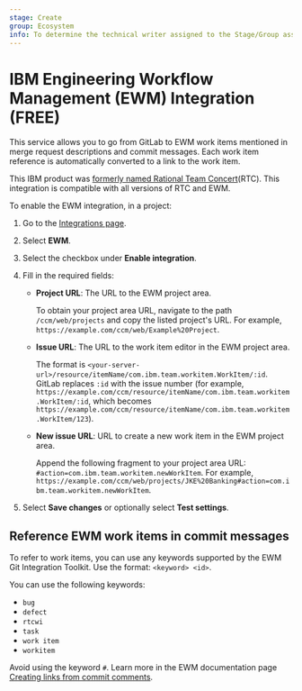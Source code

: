 ```yaml
---
stage: Create
group: Ecosystem
info: To determine the technical writer assigned to the Stage/Group associated with this page, see https://about.gitlab.com/handbook/engineering/ux/technical-writing/#assignments
---
```


# IBM Engineering Workflow Management (EWM) Integration **(FREE)**

This service allows you to go from GitLab to EWM work items mentioned in merge request
descriptions and commit messages.
Each work item reference is automatically converted to a link to the work item.

This IBM product was [formerly named Rational Team Concert](https://jazz.net/blog/index.php/2019/04/23/renaming-the-ibm-continuous-engineering-portfolio/)(RTC). This integration is compatible with all versions of RTC and EWM.

To enable the EWM integration, in a project:

1. Go to the [Integrations page](overview.md#accessing-integrations).
1. Select **EWM**.
1. Select the checkbox under **Enable integration**.
1. Fill in the required fields:

   - **Project URL**: The URL to the EWM project area.

     To obtain your project area URL, navigate to the
     path `/ccm/web/projects` and copy the listed project's URL. For example, `https://example.com/ccm/web/Example%20Project`.
   - **Issue URL**: The URL to the work item editor in the EWM project area.

     The format is `<your-server-url>/resource/itemName/com.ibm.team.workitem.WorkItem/:id`.
     GitLab replaces `:id` with the issue number
     (for example, `https://example.com/ccm/resource/itemName/com.ibm.team.workitem.WorkItem/:id`,
     which becomes `https://example.com/ccm/resource/itemName/com.ibm.team.workitem.WorkItem/123`).
   - **New issue URL**: URL to create a new work item in the EWM project area.

     Append the following fragment to your project area URL: `#action=com.ibm.team.workitem.newWorkItem`.
     For example, `https://example.com/ccm/web/projects/JKE%20Banking#action=com.ibm.team.workitem.newWorkItem`.

1. Select **Save changes** or optionally select **Test settings**.

## Reference EWM work items in commit messages

To refer to work items, you can use any keywords supported by the EWM Git Integration Toolkit.
Use the format: `<keyword> <id>`.

You can use the following keywords:

- `bug`
- `defect`
- `rtcwi`
- `task`
- `work item`
- `workitem`

Avoid using the keyword `#`. Learn more in the EWM documentation page
[Creating links from commit comments](https://www.ibm.com/docs/en/elm/7.0.0?topic=commits-creating-links-from-commit-comments).
